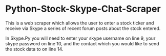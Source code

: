 # Python-Stock-Skype-Chat-Scraper
This is a web scraper which allows the user to enter a stock ticker and receive via Skype a series of recent forum posts about the stock entered. 

In Skype.Py you will need to enter your skype username on line 9, your skype password on line 10, and the contact which you would like to send the stock data to on line 14.
